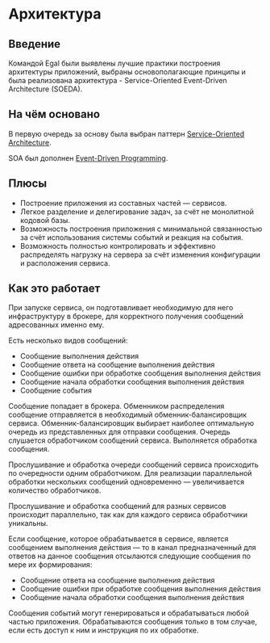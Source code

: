 # Архитектура

## Введение

Командой Egal были выявлены лучшие практики построения архитектуры
приложений, выбраны основополагающие принципы и была реализована
архитектура - Service-Oriented Event-Driven Architecture (SOEDA).

## На чём основано

В первую очередь за основу была выбран паттерн
[Service-Oriented Architecture](https://ru.wikipedia.org/wiki/%D0%A1%D0%B5%D1%80%D0%B2%D0%B8%D1%81-%D0%BE%D1%80%D0%B8%D0%B5%D0%BD%D1%82%D0%B8%D1%80%D0%BE%D0%B2%D0%B0%D0%BD%D0%BD%D0%B0%D1%8F_%D0%B0%D1%80%D1%85%D0%B8%D1%82%D0%B5%D0%BA%D1%82%D1%83%D1%80%D0%B0).

SOA был дополнен
[Event-Driven Programming](https://ru.wikipedia.org/wiki/%D0%A1%D0%BE%D0%B1%D1%8B%D1%82%D0%B8%D0%B9%D0%BD%D0%BE-%D0%BE%D1%80%D0%B8%D0%B5%D0%BD%D1%82%D0%B8%D1%80%D0%BE%D0%B2%D0%B0%D0%BD%D0%BD%D0%BE%D0%B5_%D0%BF%D1%80%D0%BE%D0%B3%D1%80%D0%B0%D0%BC%D0%BC%D0%B8%D1%80%D0%BE%D0%B2%D0%B0%D0%BD%D0%B8%D0%B5).

## Плюсы

* Построение приложения из составных частей — сервисов.
* Легкое разделение и делегирование задач, за счёт не монолитной кодовой
  базы.
* Возможность построения приложения с минимальной связанностью за счёт
  использования системы событий и реакция на события.
* Возможность полностью контролировать и эффективно распределять
  нагрузку на сервера за счёт изменения конфигурации и расположения
  сервиса.

## Как это работает

При запуске сервиса, он подготавливает необходимую для него
инфраструктуру в брокере, для корректного получения сообщений
адресованных именно ему.

Есть несколько видов сообщений:
* Сообщение выполнения действия
* Сообщение ответа на сообщение выполнения действия
* Сообщение ошибки при обработке сообщения выполнения действия
* Сообщение начала обработки сообщения выполнения действия
* Сообщение события

Сообщение попадает в брокера. Обменником распределения сообщение
отправляется в необходимый обменник-балансировщик сервиса.
Обменник-балансировщик выбирает наиболее оптимальную очередь из
представленных для отправки сообщения. Очередь слушается обработчиком
сообщений сервиса. Выполняется обработка сообщения.

Прослушивание и обработка очереди сообщений сервиса происходить по
очередности одним обработчиком. Для реализации параллельной обработки
нескольких сообщений одновременно — увеличивается количество
обработчиков.

Прослушивание и обработка сообщений для разных сервисов происходит
параллельно, так как для каждого сервиса обработчики уникальны.

Если сообщение, которое обрабатывается в сервисе, является сообщением
выполнения действия — то в канал предназначенный для ответов на данное
сообщения отсылаются следующие сообщения по мере их формирования:
* Сообщение ответа на сообщение выполнения действия
* Сообщение ошибки при обработке сообщения выполнения действия
* Сообщение начала обработки сообщения выполнения действия

Сообщения событий могут генерироваться и обрабатываться любой частью
приложения. Обрабатываются сообщения только в том случае, если есть
доступ к ним и инструкция по их обработке.

